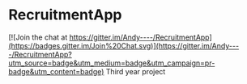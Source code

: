 # RecruitmentApp

[![Join the chat at https://gitter.im/Andy----/RecruitmentApp](https://badges.gitter.im/Join%20Chat.svg)](https://gitter.im/Andy----/RecruitmentApp?utm_source=badge&utm_medium=badge&utm_campaign=pr-badge&utm_content=badge)
Third year project
